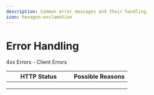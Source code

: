 ```yaml
---
description: Common error messages and their handling.
icon: hexagon-exclamation
---
```


# Error Handling

4xx Errors - Client Errors

<table><thead><tr><th width="159.5">HTTP Status</th><th>Possible Reasons</th></tr></thead><tbody><tr><td></td><td></td></tr><tr><td></td><td></td></tr><tr><td></td><td></td></tr></tbody></table>
